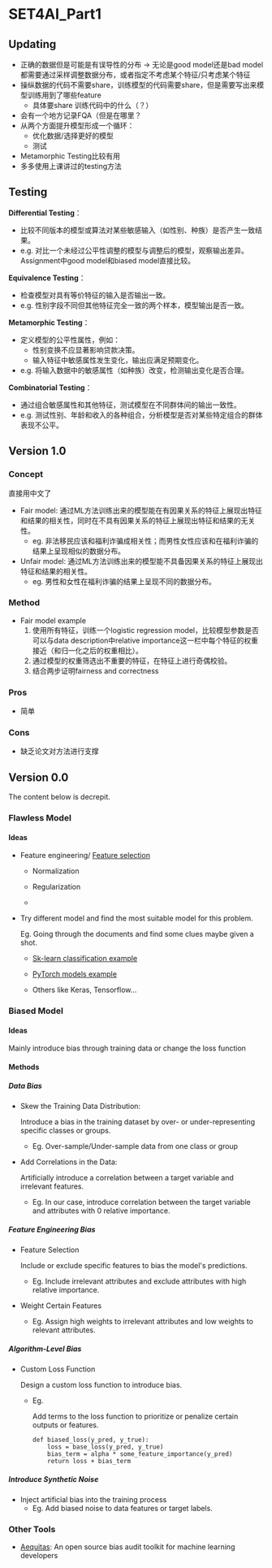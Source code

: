 # SET4AI_Part1

## Updating

+ 正确的数据但是可能是有误导性的分布 -> 无论是good model还是bad model都需要通过采样调整数据分布，或者指定不考虑某个特征/只考虑某个特征
+ 操纵数据的代码不需要share，训练模型的代码需要share，但是需要写出来模型训练用到了哪些feature
  + 具体要share 训练代码中的什么（？）
+ 会有一个地方记录FQA（但是在哪里？
+ 从两个方面提升模型形成一个循环：
  + 优化数据/选择更好的模型
  + 测试
+ Metamorphic Testing比较有用
+ 多多使用上课讲过的testing方法



## Testing

**Differential Testing**：

- 比较不同版本的模型或算法对某些敏感输入（如性别、种族）是否产生一致结果。
- e.g. 对比一个未经过公平性调整的模型与调整后的模型，观察输出差异。Assignment中good model和biased model直接比较。

**Equivalence Testing**：

- 检查模型对具有等价特征的输入是否输出一致。
- e.g. 性别字段不同但其他特征完全一致的两个样本，模型输出是否一致。

**Metamorphic Testing**：

- 定义模型的公平性属性，例如：
  - 性别变换不应显著影响贷款决策。
  - 输入特征中敏感属性发生变化，输出应满足预期变化。
- e.g. 将输入数据中的敏感属性（如种族）改变，检测输出变化是否合理。

**Combinatorial Testing**：

- 通过组合敏感属性和其他特征，测试模型在不同群体间的输出一致性。
- e.g. 测试性别、年龄和收入的各种组合，分析模型是否对某些特定组合的群体表现不公平。



## Version 1.0

### Concept

直接用中文了

+ Fair model: 通过ML方法训练出来的模型能在有因果关系的特征上展现出特征和结果的相关性，同时在不具有因果关系的特征上展现出特征和结果的无关性。
  + eg. 非法移民应该和福利诈骗成相关性；而男性女性应该和在福利诈骗的结果上呈现相似的数据分布。
+ Unfair model: 通过ML方法训练出来的模型能不具备因果关系的特征上展现出特征和结果的相关性。
  + eg. 男性和女性在福利诈骗的结果上呈现不同的数据分布。

### Method

+ Fair model example
  1. 使用所有特征，训练一个logistic regression model，比较模型参数是否可以与data description中relative importance这一栏中每个特征的权重接近（和归一化之后的权重相比）。
  2. 通过模型的权重筛选出不重要的特征，在特征上进行奇偶校验。
  3. 结合两步证明fairness and correctness

### Pros

+ 简单

### Cons

+ 缺乏论文对方法进行支撑



## Version 0.0

The content below is decrepit.


### Flawless Model

#### Ideas

+ Feature engineering/ [Feature selection](https://scikit-learn.org/stable/modules/feature_selection.html)

  + Normalization

  + Regularization

  + 

+ Try different model and find the most suitable model for this problem.

  Eg. Going through the documents and find some clues maybe given a shot. 

  + [Sk-learn classification example](https://scikit-learn.org/stable/auto_examples/classification/plot_classifier_comparison.html#sphx-glr-auto-examples-classification-plot-classifier-comparison-py)
  + [PyTorch models example](https://pytorch.org/vision/stable/models.html)

  + Others like Keras, Tensorflow...



### Biased Model

#### Ideas

Mainly introduce bias through training data or change the loss function

#### Methods

##### Data Bias

+ Skew the Training Data Distribution: 

  Introduce a bias in the training dataset by over- or under-representing specific classes or groups.

  + Eg. Over-sample/Under-sample data from one class or group

+ Add Correlations in the Data: 

  Artificially introduce a correlation between a target variable and irrelevant features.

  + Eg. In our case, introduce correlation between the target variable and attributes with 0 relative importance.

##### Feature Engineering Bias

+ Feature Selection

  Include or exclude specific features to bias the model's predictions.

  + Eg. Include irrelevant attributes and exclude attributes with high relative importance.

+ Weight Certain Features

  + Eg. Assign high weights to irrelevant attributes and low weights to relevant attributes.

##### Algorithm-Level Bias

+ Custom Loss Function

  Design a custom loss function to introduce bias.

  + Eg.

    Add terms to the loss function to prioritize or penalize certain outputs or features.

    ```
    def biased_loss(y_pred, y_true):
        loss = base_loss(y_pred, y_true)
        bias_term = alpha * some_feature_importance(y_pred)
        return loss + bias_term
    ```

##### Introduce Synthetic Noise

+ Inject artificial bias into the training process
  + Eg. Add biased noise to data features or target labels.





### Other Tools

+ [Aequitas](https://www.datasciencepublicpolicy.org/our-work/tools-guides/aequitas/): An open source bias audit toolkit for machine learning developers
